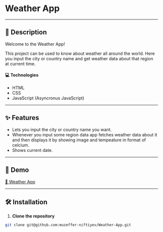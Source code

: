 # Weather App

---

## 📝 Description

Welcome to the Weather App!

This project can be used to know about weather all around the world. Here you input the city or country name and get weather data about that region at current time.

#### 💻 Technologies

- HTML
- CSS
- JavaScript (Asyncronus JavaScript)

---

## ✨ Features

- Lets you input the city or country name you want.
- Whenever you input some region data app fetches weather data about it and then displays it by showing image and tempeature in format of celcium.
- Shows current date.

---

## 🚀 Demo

[🔗 Weather App](https://weather-app-bay-phi-77.vercel.app)

---

## 🛠 Installation

1. **Clone the repository**

```bash
git clone git@github.com:muzeffer-niftiyev/Weather-App.git
```
